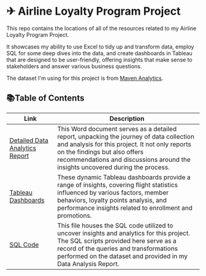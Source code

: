 # ✈ Airline Loyalty Program Project

This repo contains the locations of all of the resources related to my Airline Loyalty Program Project.

It showcases my ability to use Excel to tidy up and transform data, employ SQL for some deep dives into the data, and create dashboards in Tableau that are designed to be user-friendly, offering insights that make sense to stakeholders and answer various business questions.

The dataset I'm using for this project is from [Maven Analytics](https://www.mavenanalytics.io/data-playground).

## 📚Table of Contents

| Link | Description |
| --- | --- |
| [Detailed Data Analytics Report](https://github.com/rachelle-norman/airline-loyalty-program-project/raw/main/Data%20Analysis%20Report.docx) | This Word document serves as a detailed report, unpacking the journey of data collection and analysis for this project. It not only reports on the findings but also offers recommendations and discussions around the insights uncovered during the process.
| [Tableau Dashboards](https://public.tableau.com/app/profile/rachelle.norman/viz/AirlineLoyaltyProgramProject/FlightLoyaltyProgramAComprehensiveLook?publish=yes) | These dynamic Tableau dashboards provide a range of insights, covering flight statistics influenced by various factors, member behaviors, loyalty points analysis, and performance insights related to enrollment and promotions. |
| [SQL Code](https://github.com/rachelle-norman/airline-loyalty-program-project/blob/main/sql-code.md) | This file houses the SQL code utilized to uncover insights and analytics for this project. The SQL scripts provided here serve as a record of the queries and transformations performed on the dataset and provided in my Data Analysis Report.
